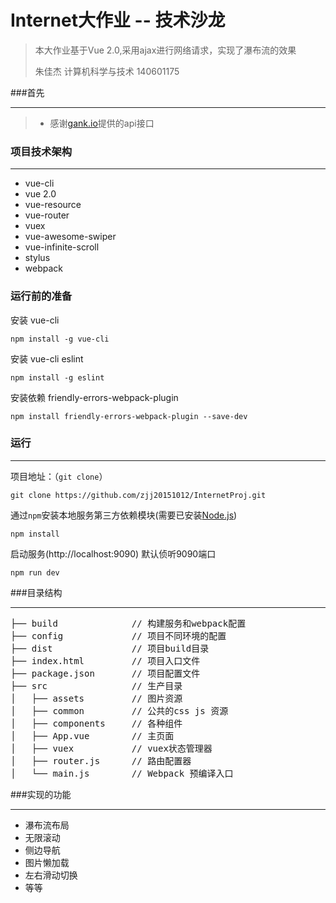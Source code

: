 # Internet大作业 -- 技术沙龙

>  本大作业基于Vue 2.0,采用ajax进行网络请求，实现了瀑布流的效果
> 
>  朱佳杰  计算机科学与技术  140601175

###首先

***
>*  感谢[gank.io](http://gank.io/)提供的api接口

### 项目技术架构
***
*  vue-cli
*  vue 2.0
*  vue-resource
*  vue-router
*  vuex
*  vue-awesome-swiper
*  vue-infinite-scroll
*  stylus
*  webpack

### 运行前的准备
安装 vue-cli

```
npm install -g vue-cli

```
安装 vue-cli eslint

```
npm install -g eslint
```

安装依赖 friendly-errors-webpack-plugin

```
npm install friendly-errors-webpack-plugin --save-dev
```

### 运行
***
项目地址：（`git clone`）

```
git clone https://github.com/zjj20151012/InternetProj.git
```

通过`npm`安装本地服务第三方依赖模块(需要已安装[Node.js](https://nodejs.org/))

```
npm install
```
启动服务(http://localhost:9090) 默认侦听9090端口

```
npm run dev
```

###目录结构
***
<pre>
├── build              // 构建服务和webpack配置
├── config             // 项目不同环境的配置
├── dist               // 项目build目录
├── index.html         // 项目入口文件
├── package.json       // 项目配置文件
├── src                // 生产目录
│   ├── assets         // 图片资源
│   ├── common         // 公共的css js 资源
│   ├── components     // 各种组件
│   ├── App.vue        // 主页面 
│   ├── vuex           // vuex状态管理器
│   ├── router.js      // 路由配置器
│   └── main.js        // Webpack 预编译入口
</pre>

###实现的功能
***
* 瀑布流布局
* 无限滚动
* 侧边导航
* 图片懒加载
* 左右滑动切换
* 等等

